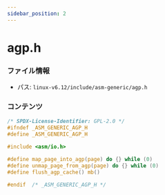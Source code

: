 ```yaml
---
sidebar_position: 2
---
```

# agp.h

### ファイル情報

- パス: `linux-v6.12/include/asm-generic/agp.h`

### コンテンツ

```h
/* SPDX-License-Identifier: GPL-2.0 */
#ifndef _ASM_GENERIC_AGP_H
#define _ASM_GENERIC_AGP_H

#include <asm/io.h>

#define map_page_into_agp(page) do {} while (0)
#define unmap_page_from_agp(page) do {} while (0)
#define flush_agp_cache() mb()

#endif	/* _ASM_GENERIC_AGP_H */

```
